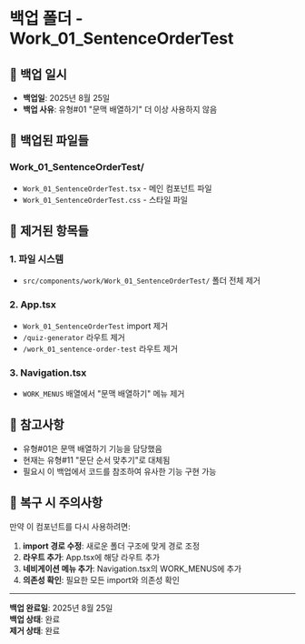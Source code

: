 # 백업 폴더 - Work_01_SentenceOrderTest

## 📅 백업 일시
- **백업일**: 2025년 8월 25일
- **백업 사유**: 유형#01 "문맥 배열하기" 더 이상 사용하지 않음

## 📁 백업된 파일들

### Work_01_SentenceOrderTest/
- `Work_01_SentenceOrderTest.tsx` - 메인 컴포넌트 파일
- `Work_01_SentenceOrderTest.css` - 스타일 파일

## 🔄 제거된 항목들

### 1. 파일 시스템
- `src/components/work/Work_01_SentenceOrderTest/` 폴더 전체 제거

### 2. App.tsx
- `Work_01_SentenceOrderTest` import 제거
- `/quiz-generator` 라우트 제거
- `/work_01_sentence-order-test` 라우트 제거

### 3. Navigation.tsx
- `WORK_MENUS` 배열에서 "문맥 배열하기" 메뉴 제거

## 📝 참고사항

- 유형#01은 문맥 배열하기 기능을 담당했음
- 현재는 유형#11 "문단 순서 맞추기"로 대체됨
- 필요시 이 백업에서 코드를 참조하여 유사한 기능 구현 가능

## 🚨 복구 시 주의사항

만약 이 컴포넌트를 다시 사용하려면:

1. **import 경로 수정**: 새로운 폴더 구조에 맞게 경로 조정
2. **라우트 추가**: App.tsx에 해당 라우트 추가
3. **네비게이션 메뉴 추가**: Navigation.tsx의 WORK_MENUS에 추가
4. **의존성 확인**: 필요한 모든 import와 의존성 확인

---

**백업 완료일**: 2025년 8월 25일  
**백업 상태**: 완료  
**제거 상태**: 완료
















